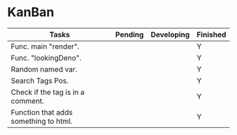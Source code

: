 # KanBan

| Tasks                                 | Pending | Developing | Finished |
| ------------------------------------- | ------- | ---------- | -------- |
| Func. main "render".                  |         |            | Y        |
| Func. "lookingDeno".                  |         |            | Y        |
| Random named var.                     |         |            | Y        |
| Search Tags Pos.                      |         |            | Y        |
| Check if the tag is in a comment.     |         |            | Y        |
| Function that adds something to html. |         |            | Y        |
